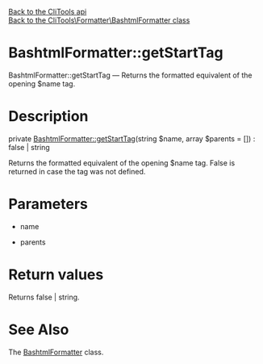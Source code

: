 [Back to the CliTools api](https://github.com/lingtalfi/CliTools/blob/master/doc/api/CliTools.md)<br>
[Back to the CliTools\Formatter\BashtmlFormatter class](https://github.com/lingtalfi/CliTools/blob/master/doc/api/CliTools/Formatter/BashtmlFormatter.md)


BashtmlFormatter::getStartTag
================



BashtmlFormatter::getStartTag — Returns the formatted equivalent of the opening $name tag.




Description
================


private [BashtmlFormatter::getStartTag](https://github.com/lingtalfi/CliTools/blob/master/doc/api/CliTools/Formatter/BashtmlFormatter/getStartTag.md)(string $name, array $parents = []) : false | string




Returns the formatted equivalent of the opening $name tag.
False is returned in case the tag was not defined.




Parameters
================


- name

    

- parents

    


Return values
================

Returns false | string.







See Also
================

The [BashtmlFormatter](https://github.com/lingtalfi/CliTools/blob/master/doc/api/CliTools/Formatter/BashtmlFormatter.md) class.
